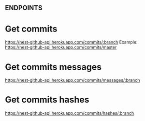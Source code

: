 ## ENDPOINTS

# Get commits
https://nest-github-api.herokuapp.com/commits/:branch
Example: https://nest-github-api.herokuapp.com/commits/master

# Get commits messages
https://nest-github-api.herokuapp.com/commits/messages/:branch

# Get commits hashes
https://nest-github-api.herokuapp.com/commits/hashes/:branch
